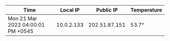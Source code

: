 | Time     | Local IP | Public IP | Temperature |
| ----------- | ----------- | ----------- | ----------- |
| Mon 21 Mar 2022 04:00:01 PM +0545      | 10.0.2.133     | 202.51.87.151  | 53.7° |

